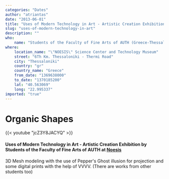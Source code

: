 ```yaml
---
categories: "Dates"
author: "atriantas"
date: "2013-06-01"
title: "Uses of Modern Technology in Art - Artistic Creation Exhibition at Noesis"
slug: "uses-of-modern-technology-in-art"
description: ""
who: 
    name: "Students of the Faculty of Fine Arts of AUTH (Greece-Thessaloniki)"
where: 
    location_name: "\"NOESIS\" Science Center and Technology Museum"
    street: "6Th Km. Thessaloniki - Thermi Road"
    city: "Thessaloniki"
    country: "gr"
    country_name: "Greece"
    from_date: "1369638000"
    to_date: "1370185200"
    lat: "40.563069"
    long: "22.995337"
imported: "true"
---
```



#  Organic Shapes 
{{< youtube "jcZ3Y8JACYQ" >}}

####  Uses of Modern Technology in Art - Artistic Creation Exhibition by Students of the Faculty of Fine Arts of AUTH at [Noesis](http://www.noesis.edu.gr/index.php?action=article_firstPage&pageTitle=art-technology)
3D Mesh modeling with the use of Pepper's Ghost illusion for projection and some digital prints with the help of VVVV.
(There are works from other students too)